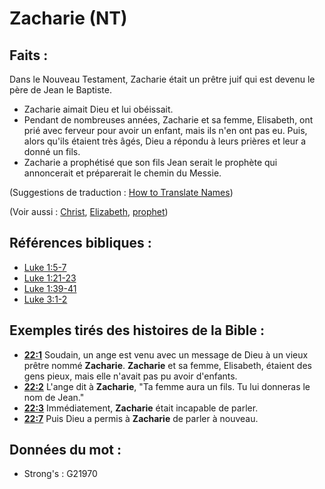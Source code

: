 # Zacharie (NT)

## Faits :

Dans le Nouveau Testament, Zacharie était un prêtre juif qui est devenu le père de Jean le Baptiste.

* Zacharie aimait Dieu et lui obéissait.
* Pendant de nombreuses années, Zacharie et sa femme, Elisabeth, ont prié avec ferveur pour avoir un enfant, mais ils n'en ont pas eu. Puis, alors qu'ils étaient très âgés, Dieu a répondu à leurs prières et leur a donné un fils.
* Zacharie a prophétisé que son fils Jean serait le prophète qui annoncerait et préparerait le chemin du Messie.

(Suggestions de traduction : [How to Translate Names](rc://en/ta/man/translate/translate-names))

(Voir aussi : [Christ](../kt/christ.md), [Elizabeth](../names/elizabeth.md), [prophet](../kt/prophet.md))

## Références bibliques :

* [Luke 1:5-7](rc://en/tn/help/luk/01/05)
* [Luke 1:21-23](rc://en/tn/help/luk/01/21)
* [Luke 1:39-41](rc://en/tn/help/luk/01/39)
* [Luke 3:1-2](rc://en/tn/help/luk/03/01)

## Exemples tirés des histoires de la Bible :

* __[22:1](rc://en/tn/help/obs/22/01)__ Soudain, un ange est venu avec un message de Dieu à un vieux prêtre nommé __Zacharie__. __Zacharie__ et sa femme, Elisabeth, étaient des gens pieux, mais elle n'avait pas pu avoir d'enfants.
* __[22:2](rc://en/tn/help/obs/22/02)__ L'ange dit à __Zacharie__, "Ta femme aura un fils. Tu lui donneras le nom de Jean."
* __[22:3](rc://en/tn/help/obs/22/03)__ Immédiatement, __Zacharie__ était incapable de parler.
* __[22:7](rc://en/tn/help/obs/22/07)__ Puis Dieu a permis à __Zacharie__ de parler à nouveau.

## Données du mot :

* Strong's : G21970
